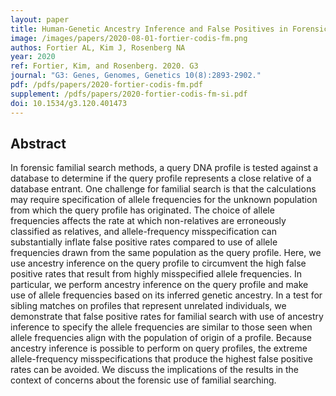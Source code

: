 ```yaml
---
layout: paper
title: Human-Genetic Ancestry Inference and False Positives in Forensic Familial Searching 
image: /images/papers/2020-08-01-fortier-codis-fm.png
authos: Fortier AL, Kim J, Rosenberg NA
year: 2020
ref: Fortier, Kim, and Rosenberg. 2020. G3
journal: "G3: Genes, Genomes, Genetics 10(8):2893-2902."
pdf: /pdfs/papers/2020-fortier-codis-fm.pdf
supplement: /pdfs/papers/2020-fortier-codis-fm-si.pdf
doi: 10.1534/g3.120.401473
---
```


## Abstract
In forensic familial search methods, a query DNA profile is tested against a database to determine if the query profile represents a close relative of a database entrant. One challenge for familial search is that the calculations may require specification of allele frequencies for the unknown population from which the query profile has originated. The choice of allele frequencies affects the rate at which non-relatives are erroneously classified as relatives, and allele-frequency misspecification can substantially inflate false positive rates compared to use of allele frequencies drawn from the same population as the query profile. Here, we use ancestry inference on the query profile to circumvent the high false positive rates that result from highly misspecified allele frequencies. In particular, we perform ancestry inference on the query profile and make use of allele frequencies based on its inferred genetic ancestry. In a test for sibling matches on profiles that represent unrelated individuals, we demonstrate that false positive rates for familial search with use of ancestry inference to specify the allele frequencies are similar to those seen when allele frequencies align with the population of origin of a profile. Because ancestry inference is possible to perform on query profiles, the extreme allele-frequency misspecifications that produce the highest false positive rates can be avoided. We discuss the implications of the results in the context of concerns about the forensic use of familial searching.
